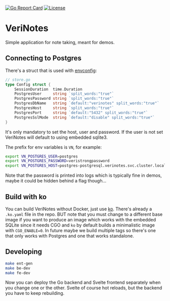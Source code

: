 [![Go Report Card](https://goreportcard.com/badge/github.com/verifa/verinotes)](https://goreportcard.com/report/github.com/verifa/verinotes)
[![License](https://img.shields.io/badge/License-Apache_2.0-blue.svg)](https://opensource.org/licenses/Apache-2.0)

# VeriNotes

Simple application for note taking, meant for demos.

## Connecting to Postgres

There's a struct that is used with [envconfig](https://github.com/kelseyhightower/envconfig):

```go
// store.go
type Config struct {
	SessionDuration  time.Duration
	PostgresUser     string `split_words:"true"`
	PostgresPassword string `split_words:"true"`
	PostgresDbName   string `default:"verinotes" split_words:"true"`
	PostgresHost     string `split_words:"true"`
	PostgresPort     string `default:"5432" split_words:"true"`
	PostgresSslMode  string `default:"disable" split_words:"true"`
}
```

It's only mandatory to set the host, user and password. If the user is not set VeriNotes will default to using embedded sqlite3.

The prefix for env variables is `VN`, for example:

```bash
export VN_POSTGRES_USER=postgres
export VN_POSTGRES_PASSWORD=veristrongpassword
export VN_POSTGRES_HOST=postgres-postgresql.verinotes.svc.cluster.local
```

Note that the password is printed into logs which is typically fine in demos, maybe it could be hidden behind a flag though...

## Build with ko

You can build VeriNotes without Docker, just use [ko](https://ko.build). There's already a `.ko.yaml` file in the repo. BUT note that you must change to a different base image if you want to produce an image which works with the embedded SQLite since it needs CGO and `ko` by default builds a minimalistic image with `CGO_ENABLE=0`. In future maybe we build multiple tags so there's one that only works with Postgres and one that works standalone.

## Developing

```bash
make ent-gen
make be-dev
make fe-dev
```

Now you can deploy the Go backend and Svelte frontend separately when you change one or the other. Svelte of course hot reloads, but the backend you have to keep rebuilding.

